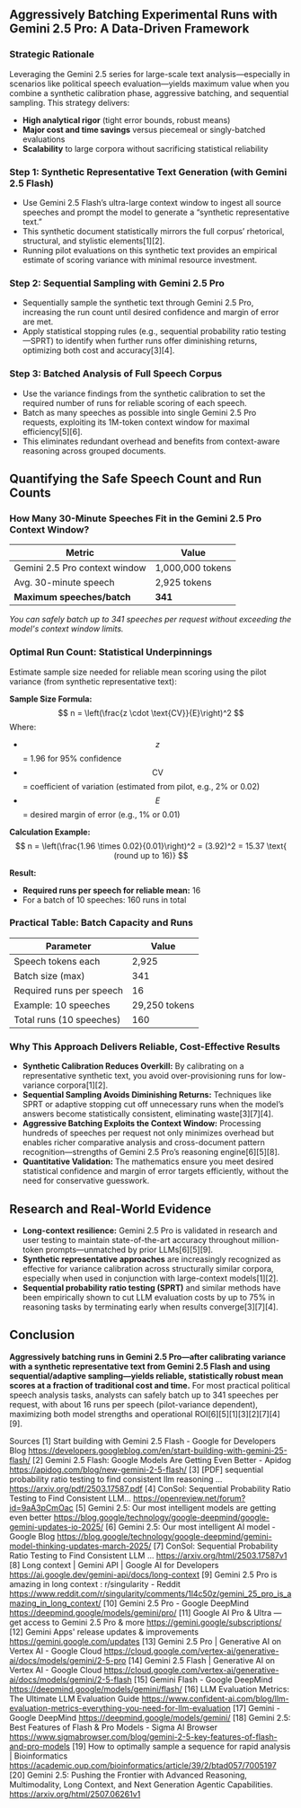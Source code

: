 ## Aggressively Batching Experimental Runs with Gemini 2.5 Pro: A Data-Driven Framework

### Strategic Rationale

Leveraging the Gemini 2.5 series for large-scale text analysis—especially in scenarios like political speech evaluation—yields maximum value when you combine a synthetic calibration phase, aggressive batching, and sequential sampling. This strategy delivers:

- **High analytical rigor** (tight error bounds, robust means)
- **Major cost and time savings** versus piecemeal or singly-batched evaluations
- **Scalability** to large corpora without sacrificing statistical reliability

### Step 1: Synthetic Representative Text Generation (with Gemini 2.5 Flash)

- Use Gemini 2.5 Flash’s ultra-large context window to ingest all source speeches and prompt the model to generate a “synthetic representative text.”
- This synthetic document statistically mirrors the full corpus’ rhetorical, structural, and stylistic elements[1][2].
- Running pilot evaluations on this synthetic text provides an empirical estimate of scoring variance with minimal resource investment.

### Step 2: Sequential Sampling with Gemini 2.5 Pro

- Sequentially sample the synthetic text through Gemini 2.5 Pro, increasing the run count until desired confidence and margin of error are met.
- Apply statistical stopping rules (e.g., sequential probability ratio testing—SPRT) to identify when further runs offer diminishing returns, optimizing both cost and accuracy[3][4].

### Step 3: Batched Analysis of Full Speech Corpus

- Use the variance findings from the synthetic calibration to set the required number of runs for reliable scoring of each speech.
- Batch as many speeches as possible into single Gemini 2.5 Pro requests, exploiting its 1M-token context window for maximal efficiency[5][6].
- This eliminates redundant overhead and benefits from context-aware reasoning across grouped documents.

## Quantifying the Safe Speech Count and Run Counts

### How Many 30-Minute Speeches Fit in the Gemini 2.5 Pro Context Window?

| Metric                        | Value                |
|-------------------------------|----------------------|
| Gemini 2.5 Pro context window | 1,000,000 tokens     |
| Avg. 30-minute speech         | 2,925 tokens         |
| **Maximum speeches/batch**    | **341**              |

*You can safely batch up to 341 speeches per request without exceeding the model's context window limits.*

### Optimal Run Count: Statistical Underpinnings

Estimate sample size needed for reliable mean scoring using the pilot variance (from synthetic representative text):

**Sample Size Formula:**
$$
n = \left(\frac{z \cdot \text{CV}}{E}\right)^2
$$
Where:
- $$ z $$ = 1.96 for 95% confidence
- $$ \text{CV} $$ = coefficient of variation (estimated from pilot, e.g., 2% or 0.02)
- $$ E $$ = desired margin of error (e.g., 1% or 0.01)

**Calculation Example:**
$$
n = \left(\frac{1.96 \times 0.02}{0.01}\right)^2 = (3.92)^2 = 15.37 \text{ (round up to 16)}
$$

**Result:**
- **Required runs per speech for reliable mean:** 16
- For a batch of 10 speeches: 160 runs in total

### Practical Table: Batch Capacity and Runs

| Parameter                 | Value         |
|---------------------------|--------------|
| Speech tokens each        | 2,925        |
| Batch size (max)          | 341          |
| Required runs per speech  | 16           |
| Example: 10 speeches      | 29,250 tokens|
| Total runs (10 speeches)  | 160          |

### Why This Approach Delivers Reliable, Cost-Effective Results

- **Synthetic Calibration Reduces Overkill:** By calibrating on a representative synthetic text, you avoid over-provisioning runs for low-variance corpora[1][2].
- **Sequential Sampling Avoids Diminishing Returns:** Techniques like SPRT or adaptive stopping cut off unnecessary runs when the model’s answers become statistically consistent, eliminating waste[3][7][4].
- **Aggressive Batching Exploits the Context Window:** Processing hundreds of speeches per request not only minimizes overhead but enables richer comparative analysis and cross-document pattern recognition—strengths of Gemini 2.5 Pro’s reasoning engine[6][5][8].
- **Quantitative Validation:** The mathematics ensure you meet desired statistical confidence and margin of error targets efficiently, without the need for conservative guesswork.

## Research and Real-World Evidence

- **Long-context resilience:** Gemini 2.5 Pro is validated in research and user testing to maintain state-of-the-art accuracy throughout million-token prompts—unmatched by prior LLMs[6][5][9].
- **Synthetic representative approaches** are increasingly recognized as effective for variance calibration across structurally similar corpora, especially when used in conjunction with large-context models[1][2].
- **Sequential probability ratio testing (SPRT)** and similar methods have been empirically shown to cut LLM evaluation costs by up to 75% in reasoning tasks by terminating early when results converge[3][7][4].

## Conclusion

**Aggressively batching runs in Gemini 2.5 Pro—after calibrating variance with a synthetic representative text from Gemini 2.5 Flash and using sequential/adaptive sampling—yields reliable, statistically robust mean scores at a fraction of traditional cost and time.** For most practical political speech analysis tasks, analysts can safely batch up to 341 speeches per request, with about 16 runs per speech (pilot-variance dependent), maximizing both model strengths and operational ROI[6][5][1][3][2][7][4][9].

Sources
[1] Start building with Gemini 2.5 Flash - Google for Developers Blog https://developers.googleblog.com/en/start-building-with-gemini-25-flash/
[2] Gemini 2.5 Flash: Google Models Are Getting Even Better - Apidog https://apidog.com/blog/new-gemini-2-5-flash/
[3] [PDF] sequential probability ratio testing to find consistent llm reasoning ... https://arxiv.org/pdf/2503.17587.pdf
[4] ConSol: Sequential Probability Ratio Testing to Find Consistent LLM... https://openreview.net/forum?id=9aA3pCmOac
[5] Gemini 2.5: Our most intelligent models are getting even better https://blog.google/technology/google-deepmind/google-gemini-updates-io-2025/
[6] Gemini 2.5: Our most intelligent AI model - Google Blog https://blog.google/technology/google-deepmind/gemini-model-thinking-updates-march-2025/
[7] ConSol: Sequential Probability Ratio Testing to Find Consistent LLM ... https://arxiv.org/html/2503.17587v1
[8] Long context | Gemini API | Google AI for Developers https://ai.google.dev/gemini-api/docs/long-context
[9] Gemini 2.5 Pro is amazing in long context : r/singularity - Reddit https://www.reddit.com/r/singularity/comments/1l4c50z/gemini_25_pro_is_amazing_in_long_context/
[10] Gemini 2.5 Pro - Google DeepMind https://deepmind.google/models/gemini/pro/
[11] Google AI Pro & Ultra — get access to Gemini 2.5 Pro & more https://gemini.google/subscriptions/
[12] Gemini Apps' release updates & improvements https://gemini.google.com/updates
[13] Gemini 2.5 Pro | Generative AI on Vertex AI - Google Cloud https://cloud.google.com/vertex-ai/generative-ai/docs/models/gemini/2-5-pro
[14] Gemini 2.5 Flash | Generative AI on Vertex AI - Google Cloud https://cloud.google.com/vertex-ai/generative-ai/docs/models/gemini/2-5-flash
[15] Gemini Flash - Google DeepMind https://deepmind.google/models/gemini/flash/
[16] LLM Evaluation Metrics: The Ultimate LLM Evaluation Guide https://www.confident-ai.com/blog/llm-evaluation-metrics-everything-you-need-for-llm-evaluation
[17] Gemini - Google DeepMind https://deepmind.google/models/gemini/
[18] Gemini 2.5: Best Features of Flash & Pro Models - Sigma AI Browser https://www.sigmabrowser.com/blog/gemini-2-5-key-features-of-flash-and-pro-models
[19] How to optimally sample a sequence for rapid analysis | Bioinformatics https://academic.oup.com/bioinformatics/article/39/2/btad057/7005197
[20] Gemini 2.5: Pushing the Frontier with Advanced Reasoning, Multimodality, Long Context, and Next Generation Agentic Capabilities. https://arxiv.org/html/2507.06261v1
